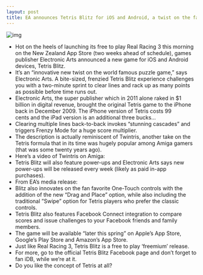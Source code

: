 ```yaml
---
layout: post
title: EA announces Tetris Blitz for iOS and Android, a twist on the famous puzzler
---
```

![img](http://media.idownloadblog.com/wp-content/uploads/2013/02/Tetris-Blitz-teaser-001.jpg)
* Hot on the heels of launching its free to play Real Racing 3 this morning on the New Zealand App Store (two weeks ahead of schedule), games publisher Electronic Arts announced a new game for iOS and Android devices, Tetris Blitz.
* It’s an “innovative new twist on the world famous puzzle game,” says Electronic Arts. A bite-sized, frenzied Tetris Blitz experience challenges you with a two-minute sprint to clear lines and rack up as many points as possible before time runs out.
* Electronic Arts, the super publisher which in 2011 alone raked in $1 billion in digital revenue, brought the original Tetris game to the iPhone back in December 2009. The iPhone version of Tetris costs 99 cents and the iPad version is an additional three bucks…
* Clearing multiple lines back-to-back invokes “stunning cascades” and triggers Frenzy Mode for a huge score multiplier.
* The description is actually reminiscent of Twintris, another take on the Tetris formula that in its time was hugely popular among Amiga gamers (that was some twenty years ago).
* Here’s a video of Twintris on Amiga:
* Tetris Blitz will also feature power-ups and Electronic Arts says new power-ups will be released every week (likely as paid in-app purchases).
* From EA’s media release:
* Blitz also innovates on the fan favorite One-Touch controls with the addition of the new “Drag and Place” option, while also including the traditional ”Swipe” option for Tetris players who prefer the classic controls.
* Tetris Blitz also features Facebook Connect integration to compare scores and issue challenges to your Facebook friends and family members.
* The game will be available “later this spring” on Apple’s App Store, Google’s Play Store and Amazon’s App Store.
* Just like Real Racing 3, Tetris Blitz is a free to play ‘freemium’ release.
* For more, go to the official Tetris Blitz Facebook page and don’t forget to fan iDB, while we’re at it.
* Do you like the concept of Tetris at all?

